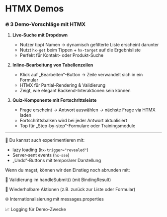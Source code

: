# HTMX Demos

### 🔥 3 Demo-Vorschläge mit HTMX

1. **Live-Suche mit Dropdown**
    - Nutzer tippt Namen → dynamisch gefilterte Liste erscheint darunter
    - Nutzt `hx-get` beim Tippen + `hx-target` auf die Ergebnisliste
    - Perfekt für Kontakt- oder Produkt-Suche

2. **Inline-Bearbeitung von Tabellenzeilen**
    - Klick auf „Bearbeiten“-Button → Zeile verwandelt sich in ein Formular
    - HTMX für Partial-Rendering & Validierung
    - Zeigt, wie elegant Backend-Interaktionen sein können

3. **Quiz-Komponente mit Fortschrittsleiste**
    - Frage erscheint → Antwort auswählen → nächste Frage via HTMX laden
    - Fortschrittsbalken wird bei jeder Antwort aktualisiert
    - Top für „Step-by-step“-Formulare oder Trainingsmodule

---

🧠 Du kannst auch experimentieren mit:
- lazy loading (`hx-trigger="revealed"`)
- Server-sent events (`hx-sse`)
- „Undo“-Buttons mit temporärer Darstellung

Wenn du magst, können wir den Einstieg noch abrunden mit:

🧪 Validierung im handleSubmit() (mit BindingResult)

🔁 Wiederholbare Aktionen (z.B. zurück zur Liste oder Formular)

🌐 Internationalisierung mit messages.properties

📈 Logging für Demo-Zwecke
